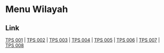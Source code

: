 # Menu Wilayah

## Link

[TPS 001](https://github.com/gigit-pemilu/pemilu-2024-62-kalimantan-tengah/tree/main/pileg-dpr/hitung-suara/sub/62-kalimantan-tengah/sub/11-pulang-pisau/sub/02-kahayan-kuala/sub/2014-papuyu-iii-sei-pudak/sub/001-tps)
 | 
[TPS 002](https://github.com/gigit-pemilu/pemilu-2024-62-kalimantan-tengah/tree/main/pileg-dpr/hitung-suara/sub/62-kalimantan-tengah/sub/11-pulang-pisau/sub/02-kahayan-kuala/sub/2014-papuyu-iii-sei-pudak/sub/002-tps)
 | 
[TPS 003](https://github.com/gigit-pemilu/pemilu-2024-62-kalimantan-tengah/tree/main/pileg-dpr/hitung-suara/sub/62-kalimantan-tengah/sub/11-pulang-pisau/sub/02-kahayan-kuala/sub/2014-papuyu-iii-sei-pudak/sub/003-tps)
 | 
[TPS 004](https://github.com/gigit-pemilu/pemilu-2024-62-kalimantan-tengah/tree/main/pileg-dpr/hitung-suara/sub/62-kalimantan-tengah/sub/11-pulang-pisau/sub/02-kahayan-kuala/sub/2014-papuyu-iii-sei-pudak/sub/004-tps)
 | 
[TPS 005](https://github.com/gigit-pemilu/pemilu-2024-62-kalimantan-tengah/tree/main/pileg-dpr/hitung-suara/sub/62-kalimantan-tengah/sub/11-pulang-pisau/sub/02-kahayan-kuala/sub/2014-papuyu-iii-sei-pudak/sub/005-tps)
 | 
[TPS 006](https://github.com/gigit-pemilu/pemilu-2024-62-kalimantan-tengah/tree/main/pileg-dpr/hitung-suara/sub/62-kalimantan-tengah/sub/11-pulang-pisau/sub/02-kahayan-kuala/sub/2014-papuyu-iii-sei-pudak/sub/006-tps)
 | 
[TPS 007](https://github.com/gigit-pemilu/pemilu-2024-62-kalimantan-tengah/tree/main/pileg-dpr/hitung-suara/sub/62-kalimantan-tengah/sub/11-pulang-pisau/sub/02-kahayan-kuala/sub/2014-papuyu-iii-sei-pudak/sub/007-tps)
 | 
[TPS 008](https://github.com/gigit-pemilu/pemilu-2024-62-kalimantan-tengah/tree/main/pileg-dpr/hitung-suara/sub/62-kalimantan-tengah/sub/11-pulang-pisau/sub/02-kahayan-kuala/sub/2014-papuyu-iii-sei-pudak/sub/008-tps)

